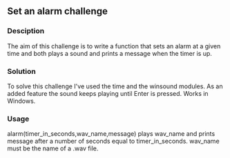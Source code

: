 ## Set an alarm challenge

### Desciption
The aim of this challenge is to write a function that sets an alarm at a given time and both plays a sound and prints a message when the timer is up.

### Solution
To solve this challenge I've used the time and the winsound modules. As an added feature the sound keeps playing until Enter is pressed. Works in Windows.

### Usage
alarm(timer_in_seconds,wav_name,message) plays wav_name and prints message after a number of seconds equal to timer_in_seconds. wav_name must be the name of a .wav file.